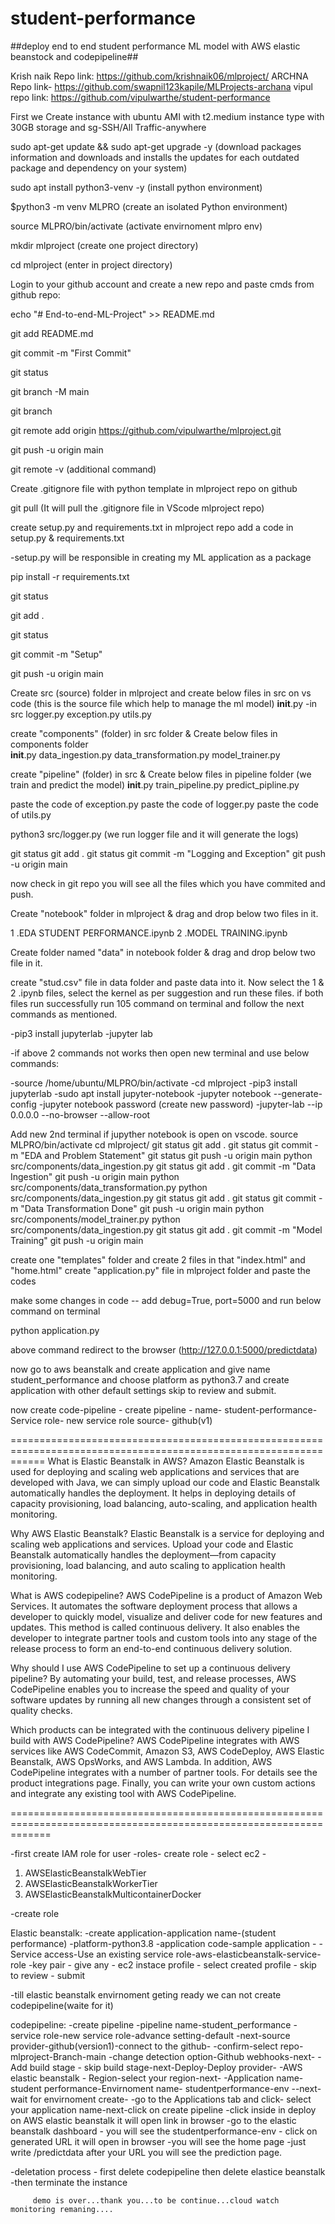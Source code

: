 # student-performance
##deploy end to end student performance ML model with AWS elastic beanstock and codepipeline##

Krish naik Repo link: https://github.com/krishnaik06/mlproject/
ARCHNA Repo link- https://github.com/swapnil123kapile/MLProjects-archana
vipul repo link:  https://github.com/vipulwarthe/student-performance

First we Create instance with ubuntu AMI with t2.medium instance type with 30GB storage and sg-SSH/All Traffic-anywhere 

sudo apt-get update && sudo apt-get upgrade -y    (download packages information and downloads and installs the updates for each outdated package and dependency on 
       your system)
       
sudo apt install python3-venv -y          (install python environment)

$python3 -m venv MLPRO                     (create an isolated Python environment)

source MLPRO/bin/activate                 (activate envirnoment mlpro env)

mkdir mlproject                           (create one project directory)

cd mlproject                              (enter in project directory)

Login to your github account and create a new repo and paste cmds from github repo:

echo "# End-to-end-ML-Project" >> README.md

git add README.md

git commit -m "First Commit"

git status

git branch -M main

git branch

git remote add origin https://github.com/vipulwarthe/mlproject.git

git push -u origin main

git remote -v    (additional command)

Create .gitignore file with python template in mlproject repo on github

git pull                     (It will pull the .gitignore file in VScode mlproject repo)

create setup.py and requirements.txt in mlproject repo add a code in setup.py & requirements.txt

-setup.py will be responsible in creating my ML application as a package

pip install -r requirements.txt 

git status

git add .

git status

git commit -m "Setup"

git push -u origin main

Create src (source) folder in mlproject and create below files in src on vs code  (this is the source file which help to manage the ml model)
__init__.py               -in src
logger.py
exception.py
utils.py

create "components" (folder) in src folder & Create below files in components folder  
__init__.py
data_ingestion.py
data_transformation.py
model_trainer.py

create "pipeline" (folder) in src & Create below files in pipeline folder  (we train and predict the model)
__init__.py
train_pipeline.py
predict_pipline.py

paste the code of exception.py
paste the code of logger.py
paste the code of utils.py

python3 src/logger.py                (we run logger file and it will generate the logs)

git status
git add .
git status
git commit -m "Logging and Exception"
git push -u origin main

now check in git repo you will see all the files which you have commited and push.

Create "notebook" folder in mlproject & drag and drop below two files in it.

1 .EDA STUDENT PERFORMANCE.ipynb
2 .MODEL TRAINING.ipynb

Create folder named "data" in notebook folder & drag and drop below two file in it.

create "stud.csv" file in data folder and paste data into it.
Now select the 1 & 2 .ipynb files, select the kernel as per suggestion and run these files. if both files run successfully run 105 command on terminal and follow the next commands as mentioned.

-pip3 install jupyterlab
-jupyter lab

-if above 2 commands not works then open new terminal and use below commands:

-source /home/ubuntu/MLPRO/bin/activate
-cd mlproject
-pip3 install jupyterlab
-sudo apt install jupyter-notebook
-jupyter notebook --generate-config
-jupyter notebook password   (create new password)
-jupyter-lab --ip 0.0.0.0 --no-browser --allow-root  

Add new 2nd terminal if jupyther notebook is open on vscode.
source MLPRO/bin/activate
cd mlproject/ 
git status
git add .
git status
git commit -m "EDA and Problem Statement"
git status
git push -u origin main
python src/components/data_ingestion.py
git status
git add .
git commit -m "Data Ingestion"
git push -u origin main
python src/components/data_transformation.py
python src/components/data_ingestion.py
git status
git add .
git status
git commit -m "Data Transformation Done"
git push -u origin main
python src/components/model_trainer.py 
python src/components/data_ingestion.py
git status
git add .
git commit -m "Model Training"
git push -u origin main

create one "templates" folder and create 2 files in that "index.html" and "home.html"
create "application.py" file in mlproject folder and paste the codes
       
make some changes in code -- add debug=True, port=5000 and run below command on terminal

python application.py

above command redirect to the browser  (http://127.0.0.1:5000/predictdata)  

now go to aws beanstalk and create application and give name student_performance and choose platform as python3.7 and create application with other default settings skip to review and submit.

now create code-pipeline - create pipeline - name- student-performance- Service role- new service role
source- github(v1)

==================================================================================================================
What is Elastic Beanstalk in AWS?
Amazon Elastic Beanstalk is used for deploying and scaling web applications and services that are developed with Java, we can simply upload our code and Elastic Beanstalk automatically handles the deployment. It helps in deploying details of capacity provisioning, load balancing, auto-scaling, and application health monitoring.

Why AWS Elastic Beanstalk?
Elastic Beanstalk is a service for deploying and scaling web applications and services. Upload your code and Elastic Beanstalk automatically handles the deployment—from capacity provisioning, load balancing, and auto scaling to application health monitoring.

What is AWS codepipeline?
AWS CodePipeline is a product of Amazon Web Services. It automates the software deployment process that allows a developer to quickly model, visualize and deliver code for new features and updates. This method is called continuous delivery. It also enables the developer to integrate partner tools and custom tools into any stage of the release process to form an end-to-end continuous delivery solution.

Why should I use AWS CodePipeline to set up a continuous delivery pipeline?
By automating your build, test, and release processes, AWS CodePipeline enables you to increase the speed and quality of your software updates by running all new changes through a consistent set of quality checks.

Which products can be integrated with the continuous delivery pipeline I build with AWS CodePipeline?
AWS CodePipeline integrates with AWS services like AWS CodeCommit, Amazon S3, AWS CodeDeploy, AWS Elastic Beanstalk, AWS OpsWorks, and AWS Lambda. In addition, AWS CodePipeline integrates with a number of partner tools. For details see the product integrations page. Finally, you can write your own custom actions and integrate any existing tool with AWS CodePipeline. 

===================================================================================================================

-first create IAM role for user
-roles- create role - select ec2 - 

1) AWSElasticBeanstalkWebTier 
2) AWSElasticBeanstalkWorkerTier 
3) AWSElasticBeanstalkMulticontainerDocker

-create role

Elastic beanstalk: 
-create application-application name-(student performance)
-platform-python3.8
-application code-sample application -
-Service access-Use an existing service role-aws-elasticbeanstalk-service-role
-key pair - give any - ec2 instace profile - select created profile - skip to review - submit

-till elastic beanstalk envirnoment geting ready we can not create codepipeline(waite for it)

codepipeline:
-create pipeline -pipeline name-student_performance
-service role-new service role-advance setting-default
-next-source provider-github(version1)-connect to the github-
-confirm-select repo-mlproject-Branch-main
-change detection option-Github webhooks-next-
-Add build stage - skip build stage-next-Deploy-Deploy provider-
-AWS elastic beanstalk - Region-select your region-next-
-Application name-student performance-Envirnoment name- studentperformance-env --next- wait for envirnoment create-
-go to the Applications tab and click- select your application name-next-click on create pipeline
-click inside in deploy on AWS elastic beanstalk it will open link in browser
-go to the elastic beanstalk dashboard - you will see the studentperformance-env - click on generated URL it will open in browser
-you will see the home page -just write /predictdata after your URL you will see the prediction page.


-deletation process - first delete codepipeline then delete elastice beanstalk
-then terminate the instance

         demo is over...thank you...to be continue...cloud watch monitoring remaning....
